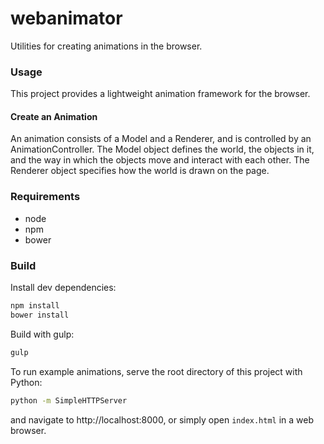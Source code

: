 # webanimator
Utilities for creating animations in the browser.

### Usage
This project provides a lightweight animation framework for the browser.

#### Create an Animation

An animation consists of a Model and a Renderer, and is controlled by an
AnimationController. The Model object defines the world, the objects in it, 
and the way in which the objects move and interact with each other. The 
Renderer object specifies how the world is drawn on the page.

### Requirements
  * node
  * npm
  * bower

### Build
Install dev dependencies:
```sh
npm install
bower install
```

Build with gulp:
```sh
gulp
```

To run example animations, serve the root directory of this project with Python:
```sh
python -m SimpleHTTPServer
```
and navigate to http://localhost:8000, or simply open `index.html` in a 
web browser.

